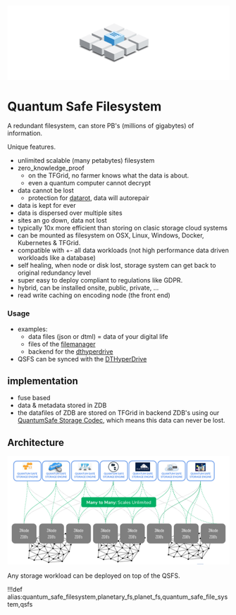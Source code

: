 ![](img/filesystem_abstract.png)

# Quantum Safe Filesystem

A redundant filesystem, can store PB's (millions of gigabytes) of information.

Unique features.

- unlimited scalable (many petabytes) filesystem
- zero_knowledge_proof
  - on the TFGrid, no farmer knows what the data is about.
  - even a quantum computer cannot decrypt
- data cannot be lost
  - protection for [datarot](twin:datarot), data will autorepair
- data is kept for ever
- data is dispersed over multiple sites
- sites an go down, data not lost
- typically 10x more efficient than storing on clasic storage cloud systems
- can be mounted as filesystem on OSX, Linux, Windows, Docker, Kubernetes & TFGrid.
- compatible with +- all data workloads (not high performance data driven workloads like a database)
- self healing, when node or disk lost, storage system can get back to original redundancy level
- super easy to deploy compliant to regulations like GDPR.
- hybrid, can be installed onsite, public, private, ...
- read write caching on encoding node (the front end)

### Usage

- examples:
  - data files (json or dtml) = data of your digital life
  - files of the [filemanager](dtfilemanager)
  - backend for the [dthyperdrive](dthyperdrive)
- QSFS can be synced with the [DTHyperDrive](dthyperdrive)

## implementation

- fuse based
- data & metadata stored in ZDB
- the datafiles of ZDB are stored on TFGrid in backend ZDB's using our [QuantumSafe Storage Codec](qs_codec), which means this data can never be lost.


## Architecture

![](img/qsstorage_architecture.png)

Any storage workload can be deployed on top of the QSFS.

!!!def alias:quantum_safe_filesystem,planetary_fs,planet_fs,quantum_safe_file_system,qsfs